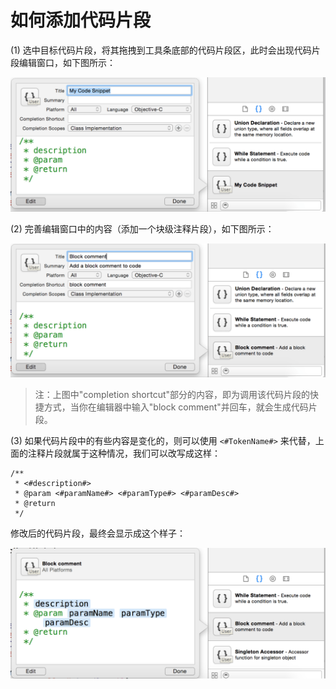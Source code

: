 # 如何添加代码片段

(1) 选中目标代码片段，将其拖拽到工具条底部的代码片段区，此时会出现代码片段编辑窗口，如下图所示：

![添加一个代码片段](../images/code_snippets_edit.png)

(2) 完善编辑窗口中的内容（添加一个块级注释片段），如下图所示：

![补全代码片段的内容](../images/code_snippets_complete.png)

> 注：上图中"completion shortcut"部分的内容，即为调用该代码片段的快捷方式，当你在编辑器中输入"block comment"并回车，就会生成代码片段。

(3) 如果代码片段中的有些内容是变化的，则可以使用 `<#TokenName#>` 来代替，上面的注释片段就属于这种情况，我们可以改写成这样：

	/**
	 * <#description#>
	 * @param <#paramName#> <#paramType#> <#paramDesc#>
	 * @return
	 */
	 
修改后的代码片段，最终会显示成这个样子：

![增加了令牌的代码片段](../images/code_snippets_token.png)

